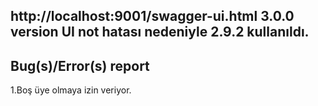http://localhost:9001/swagger-ui.html
3.0.0 version UI not hatası nedeniyle 2.9.2 kullanıldı.
-
Bug(s)/Error(s) report
-


1.Boş üye olmaya izin veriyor.







